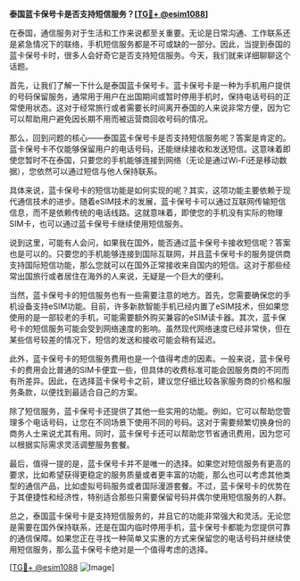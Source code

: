 **泰国蓝卡保号卡是否支持短信服务？[[TG💪+ @esim1088](https://t.me/s/esim1088)]**

在泰国，通信服务对于生活和工作来说都至关重要。无论是日常沟通、工作联系还是紧急情况下的联络，手机短信服务都是不可或缺的一部分。因此，当提到泰国的蓝卡保号卡时，很多人会好奇它是否支持短信服务。今天，我们就来详细聊聊这个话题。

首先，让我们了解一下什么是泰国蓝卡保号卡。蓝卡保号卡是一种为手机用户提供的号码保留服务，通常用于用户在出国期间或暂时停用手机时，保持电话号码的正常使用状态。这对于经常旅行或者需要长时间离开泰国的人来说非常方便，因为它可以帮助用户避免因长期不用而被运营商回收号码的情况。

那么，回到问题的核心——泰国蓝卡保号卡是否支持短信服务呢？答案是肯定的。蓝卡保号卡不仅能够保留用户的电话号码，还能继续接收和发送短信。这意味着即使您暂时不在泰国，只要您的手机能够连接到网络（无论是通过Wi-Fi还是移动数据），您依然可以通过短信与他人保持联系。

具体来说，蓝卡保号卡的短信功能是如何实现的呢？其实，这项功能主要依赖于现代通信技术的进步。随着eSIM技术的发展，蓝卡保号卡可以通过互联网传输短信信息，而不是依赖传统的电话线路。这就意味着，即使您的手机没有实际的物理SIM卡，也可以通过蓝卡保号卡继续使用短信服务。

说到这里，可能有人会问，如果我在国外，能否通过蓝卡保号卡接收短信呢？答案也是可以的。只要您的手机能够连接到国际互联网，并且蓝卡保号卡的服务提供商支持国际短信功能，那么您就可以在国外正常接收来自国内的短信。这对于那些经常出国旅行或者居住在海外的人来说，无疑是一个巨大的便利。

当然，蓝卡保号卡的短信服务也有一些需要注意的地方。首先，您需要确保您的手机设备支持eSIM功能。目前，许多新款智能手机已经内置了eSIM技术，但如果您使用的是一部较老的手机，可能需要额外购买兼容的eSIM读卡器。其次，蓝卡保号卡的短信服务可能会受到网络速度的影响。虽然现代网络速度已经非常快，但在某些信号较差的情况下，短信的发送和接收可能会稍有延迟。

此外，蓝卡保号卡的短信服务费用也是一个值得考虑的因素。一般来说，蓝卡保号卡的费用会比普通的SIM卡便宜一些，但具体的收费标准可能会因服务商的不同而有所差异。因此，在选择蓝卡保号卡之前，建议您仔细比较各家服务商的价格和服务条款，以便找到最适合自己的方案。

除了短信服务，蓝卡保号卡还提供了其他一些实用的功能。例如，它可以帮助您管理多个电话号码，让您在不同场景下使用不同的号码。这对于需要频繁切换身份的商务人士来说尤其有用。同时，蓝卡保号卡还可以帮助您节省通讯费用，因为您可以根据实际需求灵活调整服务套餐。

最后，值得一提的是，蓝卡保号卡并不是唯一的选择。如果您对短信服务有更高的要求，比如希望获得更稳定的服务质量或者更丰富的功能，那么也可以考虑其他类型的通信产品，比如虚拟号码服务或者国际漫游套餐。不过，蓝卡保号卡的优势在于其便捷性和经济性，特别适合那些只需要保留号码并偶尔使用短信服务的人群。

总之，泰国蓝卡保号卡是支持短信服务的，并且它的功能非常强大和灵活。无论您是需要在国外保持联系，还是在国内临时停用手机，蓝卡保号卡都能为您提供可靠的通信保障。如果您正在寻找一种简单又实惠的方式来保留您的电话号码并继续使用短信服务，那么蓝卡保号卡绝对是一个值得考虑的选择。

[[TG💪+ @esim1088](https://t.me/s/esim1088) ![Image](https://i.postimg.cc/4NQfJmqS/Snipaste-2025-05-13-00-14-12.png)]
